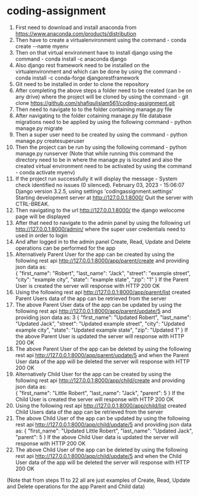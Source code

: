 # coding-assignment

1. First need to download and install anaconda from https://www.anaconda.com/products/distribution
2. Then have to create a virtualenvironment using the command - conda create --name myenv
3. Then on that virtual environment have to install django using the command - conda install -c anaconda django
4. Also django rest framework need to be installed on the virtualenvironment and which can be done by using the command - conda install -c conda-forge djangorestframework
5. Git need to be installed in order to clone the repository
6. After completing the above steps a folder need to be created (can be on any drive) where the project will be cloned by using the command - git clone https://github.com/shafiqulislam561/coding-assignment.git
7. Then need to navigate to to the folder containing manage.py file
8. After navigating to the folder cotaining manage.py file database migrations need to be applied by using the following command - python manage.py migrate
9. Then a super user need to be created by using the command - python manage.py createsuperuser
10. Then the project can be run by using the following command - python manage.py runserver (Note that while running this command the directory need to be in where the manage.py is located and also the created virtual environment need to be activated by using the    command - conda activate myenv)
11. If the project run successfully it will display the message - System check identified no issues (0 silenced).
                                                                  February 03, 2023 - 15:06:07
                                                                  Django version 3.2.5, using settings 'codingassignment.settings'
                                                                  Starting development server at http://127.0.0.1:8000/
                                                                  Quit the server with CTRL-BREAK.
12. Then navigating to the url http://127.0.0.1:8000/ the django welocome page will be displayed
13. After that need to navigate to the admin panel by using the following url http://127.0.0.1:8000/admin/ where the super user credentials need to used in order to login
14. And after logged in to the admin panel Create, Read, Update and Delete operations can be performed for the app
15. Alternatively Parent User for the app can be created by using the following rest api http://127.0.0.1:8000/app/parent/create and providing json data as:  
    {
        "first_name": "Robert",
        "last_name": "Jack",
        "street": "example street",
        "city": "example city",
        "state": "example state",
        "zip": "1"
    }
    If the Parent User is created the server will response with HTTP 200 OK
16. Using the following rest api http://127.0.0.1:8000/app/parent/list created Parent Users data of the app can be retrieved from the server
17. The above Parent User data of the app can be updated by using the following rest api http://127.0.0.1:8000/app/parent/update/5 and providing json data as:
  3   {
        "first_name": "Updated Robert",
        "last_name": "Updated Jack",
        "street": "Updated example street",
        "city": "Updated example city",
        "state": "Updated example state",
        "zip": "Updated 1"
     }
    If the above Parent User is updated the server will response with HTTP 200 OK
18. The above Parent User of the app can be deleted by using the following rest api http://127.0.0.1:8000/app/parent/update/5 and when the Parent User data of the app will be deleted the server will response with HTTP 200 OK
19. Alternatively Child User for the app can be created by using the following rest api http://127.0.0.1:8000/app/child/create and providing json data as:  
    {
        "first_name": "Little Robert",
        "last_name": "Jack",
        "parent": 5
    }
    If the Child User is created the server will response with HTTP 200 OK
20. Using the following rest api http://127.0.0.1:8000/app/child/list created Child Users data of the app can be retrieved from the server
21. The above Child User of the app can be updated by using the following rest api http://127.0.0.1:8000/app/child/update/5 and providing json data as:
    {
        "first_name": "Updated Little Robert",
        "last_name": "Updated Jack",
        "parent": 5
    }
    If the above Child User data is updated the server will response with HTTP 200 OK
22. The above Child User of the app can be deleted by using the following rest api http://127.0.0.1:8000/app/child/update/5 and when the Child User data of the app will be deleted the server will response with HTTP 200 OK

(Note that from steps 11 to 22 all are just examples of Create, Read, Update and Delete operations for the app Parent and Child data)

